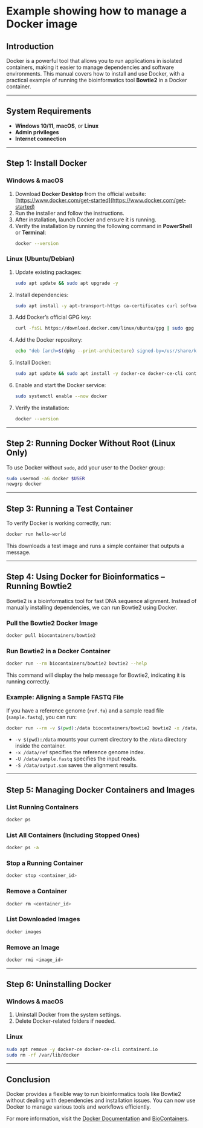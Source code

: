 # Example showing how to manage a Docker image

## **Introduction**
Docker is a powerful tool that allows you to run applications in isolated containers, making it easier to manage dependencies and software environments. This manual covers how to install and use Docker, with a practical example of running the bioinformatics tool **Bowtie2** in a Docker container.

---

## **System Requirements**
- **Windows 10/11**, **macOS**, or **Linux**
- **Admin privileges**
- **Internet connection**

---

## **Step 1: Install Docker**
### **Windows & macOS**
1. Download **Docker Desktop** from the official website: [https://www.docker.com/get-started](https://www.docker.com/get-started)
2. Run the installer and follow the instructions.
3. After installation, launch Docker and ensure it is running.
4. Verify the installation by running the following command in **PowerShell** or **Terminal**:
   ```sh
   docker --version
   ```

### **Linux (Ubuntu/Debian)**
1. Update existing packages:
   ```sh
   sudo apt update && sudo apt upgrade -y
   ```
2. Install dependencies:
   ```sh
   sudo apt install -y apt-transport-https ca-certificates curl software-properties-common
   ```
3. Add Docker’s official GPG key:
   ```sh
   curl -fsSL https://download.docker.com/linux/ubuntu/gpg | sudo gpg --dearmor -o /usr/share/keyrings/docker-archive-keyring.gpg
   ```
4. Add the Docker repository:
   ```sh
   echo "deb [arch=$(dpkg --print-architecture) signed-by=/usr/share/keyrings/docker-archive-keyring.gpg] https://download.docker.com/linux/ubuntu $(lsb_release -cs) stable" | sudo tee /etc/apt/sources.list.d/docker.list > /dev/null
   ```
5. Install Docker:
   ```sh
   sudo apt update && sudo apt install -y docker-ce docker-ce-cli containerd.io
   ```
6. Enable and start the Docker service:
   ```sh
   sudo systemctl enable --now docker
   ```
7. Verify the installation:
   ```sh
   docker --version
   ```

---

## **Step 2: Running Docker Without Root (Linux Only)**
To use Docker without `sudo`, add your user to the Docker group:
```sh
sudo usermod -aG docker $USER
newgrp docker
```

---

## **Step 3: Running a Test Container**
To verify Docker is working correctly, run:
```sh
docker run hello-world
```
This downloads a test image and runs a simple container that outputs a message.

---

## **Step 4: Using Docker for Bioinformatics – Running Bowtie2**
Bowtie2 is a bioinformatics tool for fast DNA sequence alignment. Instead of manually installing dependencies, we can run Bowtie2 using Docker.

### **Pull the Bowtie2 Docker Image**
```sh
docker pull biocontainers/bowtie2
```

### **Run Bowtie2 in a Docker Container**
```sh
docker run --rm biocontainers/bowtie2 bowtie2 --help
```
This command will display the help message for Bowtie2, indicating it is running correctly.

### **Example: Aligning a Sample FASTQ File**
If you have a reference genome (`ref.fa`) and a sample read file (`sample.fastq`), you can run:
```sh
docker run --rm -v $(pwd):/data biocontainers/bowtie2 bowtie2 -x /data/ref -U /data/sample.fastq -S /data/output.sam
```
- `-v $(pwd):/data` mounts your current directory to the `/data` directory inside the container.
- `-x /data/ref` specifies the reference genome index.
- `-U /data/sample.fastq` specifies the input reads.
- `-S /data/output.sam` saves the alignment results.

---

## **Step 5: Managing Docker Containers and Images**
### **List Running Containers**
```sh
docker ps
```

### **List All Containers (Including Stopped Ones)**
```sh
docker ps -a
```

### **Stop a Running Container**
```sh
docker stop <container_id>
```

### **Remove a Container**
```sh
docker rm <container_id>
```

### **List Downloaded Images**
```sh
docker images
```

### **Remove an Image**
```sh
docker rmi <image_id>
```

---

## **Step 6: Uninstalling Docker**
### **Windows & macOS**
1. Uninstall Docker from the system settings.
2. Delete Docker-related folders if needed.

### **Linux**
```sh
sudo apt remove -y docker-ce docker-ce-cli containerd.io
sudo rm -rf /var/lib/docker
```

---

## **Conclusion**
Docker provides a flexible way to run bioinformatics tools like Bowtie2 without dealing with dependencies and installation issues. You can now use Docker to manage various tools and workflows efficiently.

For more information, visit the [Docker Documentation](https://docs.docker.com/) and [BioContainers](https://biocontainers.pro/).
